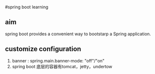 #spring boot learning

## aim

spring boot provides a convenient way to bootstarp a Spring application.

## customize configuration

1. banner : spring.main.banner-mode: "off"/"on"
2. spring boot 底层的容器有tomcat，jetty，undertow